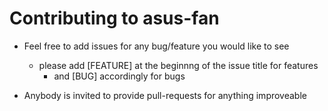 # Contributing to asus-fan

- Feel free to add issues for any bug/feature you would like to see
  - please add [FEATURE] at the beginnng of the issue title for features
	- and [BUG] accordingly for bugs
	
- Anybody is invited to provide pull-requests for anything improveable

